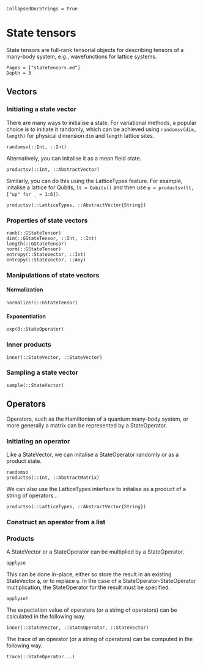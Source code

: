 ```@meta 
CollapsedDocStrings = true
```
# State tensors

State tensors are full-rank tensorial objects for describing tensors of a
many-body system, e.g., wavefunctions for lattice systems.

```@contents
Pages = ["statetensors.md"]
Depth = 3
```

## Vectors
### Initiating a state vector
There are many ways to initialise a state. For variational methods, a popular choice is to initiate it randomly, which can be achieved using `randomsv(dim, length)` for physical dimension `dim` and `length` lattice sites.
```@docs
randomsv(::Int, ::Int)
```

Alternatively, you can initalise it as a mean field state.
```@docs
productsv(::Int, ::AbstractVector)
```

Similarly, you can do this using the LatticeTypes feature. For example, initalise a lattice for Qubits, `lt = Qubits()` and then use `ψ = productsv(lt, ["up" for _ = 1:6])`.
```@docs
productsv(::LatticeTypes, ::AbstractVector{String})
```

### Properties of state vectors

```@docs
rank(::GStateTensor)
dim(::GStateTensor, ::Int, ::Int)
length(::GStateTensor)
norm(::GStateTensor)
entropy(::StateVector, ::Int)
entropy(::StateVector, ::Any)
```

### Manipulations of state vectors

#### Normalization
```@docs
normalize!(::GStateTensor)
```

#### Exponentiation 
```@docs
exp(O::StateOperator)
```

### Inner products
```@docs
inner(::StateVector, ::StateVector)
```

### Sampling a state vector
```@docs
sample(::StateVector)
```

## Operators
Operators, such as the Hamiltonian of a quantum many-body system, or more generally a matrix can be represented by a StateOperator.

### Initiating an operator
Like a StateVector, we can initalise a StateOperator randomly or as a product state.
```@docs
randomso
productso(::Int, ::AbstractMatrix)
```

We can also use the LatticeTypes interface to initalise as a product of a string of operators...
```@docs
productso(::LatticeTypes, ::AbstractVector{String})
```

### Construct an operator from a list

### Products
A StateVector or a StateOperator can be multiplied by a StateOperator.
```@docs
applyso
```

This can be done in-place, either so store the result in an existing StateVector `ϕ`, or to replace `ψ`. In the case of a StateOperator-StateOperator multiplication, the StateOperator for the result must be specified.
```@docs
applyso!
```

The expectation value of operators (or a string of operators) can be calculated in the following way.
```@docs 
inner(::StateVector, ::StateOperator, ::StateVector)
```

The trace of an operator (or a string of operators) can be computed in the following way.
```@docs 
trace(::StateOperator...)
```